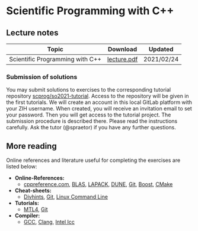 # Scientific Programming with C++

## Lecture notes

| Topic                                  | Download                 | Updated       |
|----------------------------------------|--------------------------|---------------|
| Scientific Programming with C++        | [lecture.pdf][]          | 2021/02/24    |

[lecture.pdf]: https://gitlab.mn.tu-dresden.de/teaching/scprog/so2021/-/jobs/artifacts/master/raw/lecture/lecture.pdf?job=build


### Submission of solutions

You may submit solutions to exercises to the corresponding tutorial repository
[scprog/so2021-tutorial](https://gitlab.mn.tu-dresden.de/teaching/scprog/so2021-tutorial).
Access to the repository will be given in the first tutorials. We will create an
account in this local GitLab platform with your ZIH username. When created, you
will receive an invitation email to set your password. Then you will get access
to the tutorial project. The submission procedure is described there. Please read the
instructions carefully. Ask the tutor (@spraetor) if you have any further questions.


## More reading
Online references and literature useful for completing the exercises are listed below:

- **Online-References:**
  - [cppreference.com](http://en.cppreference.com), [BLAS](http://www.netlib.org/blas),
    [LAPACK](http://www.netlib.org/lapack/), [DUNE](https://www.dune-project.org/doxygen/),
    [Git](https://git-scm.com/docs), [Boost](https://www.boost.org/doc/libs/1_71_0/),
    [CMake](https://cmake.org/cmake/help/latest/)
- **Cheat-sheets:**
  - [Divhints](https://devhints.io/), [Git](https://github.github.com/training-kit/downloads/github-git-cheat-sheet.pdf),
    [Linux Command Line](https://appletree.or.kr/quick_reference_cards/Unix-Linux/Linux%20Command%20Line%20Cheat%20Sheet.pdf)
- **Tutorials:**
  - [MTL4](http://old.simunova.com/docs/mtl4/html/tutorial.html), [Git](https://git-scm.com/book/en/v2)
- **Compiler:**
  - [GCC](https://gcc.gnu.org/), [Clang](http://clang.llvm.org/), [Intel Icc](https://software.intel.com/en-us/c-compilers)